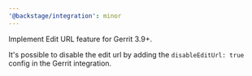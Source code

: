 ```yaml
---
'@backstage/integration': minor
---
```


Implement Edit URL feature for Gerrit 3.9+.

It's possible to disable the edit url by adding the `disableEditUrl: true` config in the Gerrit integration.
